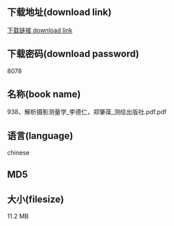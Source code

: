 ## 下载地址(download link)
[下载链接 download link](https://tutu365.netlify.app/?s=938%E3%80%81%E8%A7%A3%E6%9E%90%E6%91%84%E5%BD%B1%E6%B5%8B%E9%87%8F%E5%AD%A6_%E6%9D%8E%E5%BE%B7%E4%BB%81%EF%BC%8C%E9%83%91%E8%82%87%E8%91%86_%E6%B5%8B%E7%BB%98%E5%87%BA%E7%89%88%E7%A4%BE.pdf)

## 下载密码(download password)
8078

## 名称(book name)
938、解析摄影测量学_李德仁，郑肇葆_测绘出版社.pdf.pdf

## 语言(language)
chinese

## MD5


## 大小(filesize)
11.2 MB
